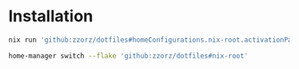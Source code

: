 # Installation
``` bash
nix run 'github:zzorz/dotfiles#homeConfigurations.nix-root.activationPackage'
```
``` bash
home-manager switch --flake 'github:zzorz/dotfiles#nix-root'
```
